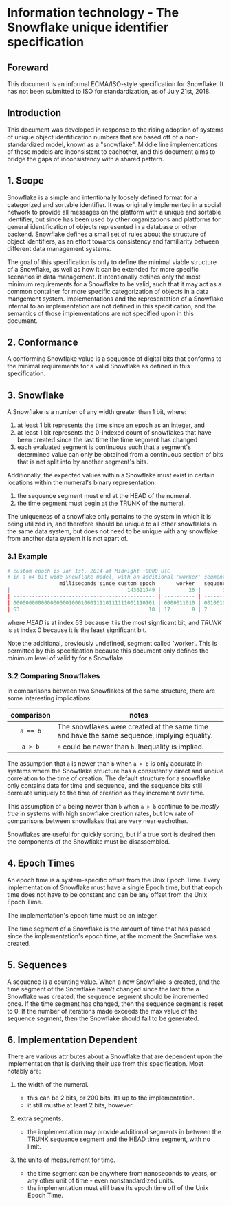 # Information technology - The Snowflake unique identifier specification

## Foreward

This document is an informal ECMA/ISO-style specification for Snowflake. It has not been submitted to ISO for standardization, as of July 21st, 2018.

## Introduction

This document was developed in response to the rising adoption of systems of unique object identification numbers that are based off of a non-standardized model, known as a "snowflake". Middle line implementations of these models are inconsistent to eachother, and this document aims to bridge the gaps of inconsistency with a shared pattern.

## 1. Scope

Snowflake is a simple and intentionally loosely defined format for a categorized and sortable identifier. It was originally implemented in a social network to provide all messages on the platform with a unique and sortable identifier, but since has been used by other organizations and platforms for general identification of objects represented in a database or other backend. Snowflake defines a small set of rules about the structure of object identifiers, as an effort towards consistency and familiarity between different data management systems.

The goal of this specification is only to define the minimal viable structure of a Snowflake, as well as how it can be extended for more specific scenarios in data management. It intentionally defines only the most minimum requirements for a Snowflake to be valid, such that it may act as a common container for more specific categorization of objects in a data mangement system. Implementations and the representation of a Snowflake internal to an implementation are not defined in this specification, and the semantics of those implementations are not specified upon in this document.

## 2. Conformance

A conforming Snowflake value is a sequence of digital bits that conforms to the minimal requirements for a valid Snowflake as defined in this specification.

## 3. Snowflake

A Snowflake is a number of any width greater than 1 bit, where:
 1. at least 1 bit represents the time since an epoch as an integer, and
 2. at least 1 bit represents the 0-indexed count of snowflakes that have been created since the last time the time segment has changed
 3. each evaluated segment is continuous such that a segment's determined value can only be obtained from a continuous section of bits that is not split into by another segment's bits.

Additionally, the expected values within a Snowflake must exist in certain locations within the numeral's binary representation:
 1. the sequence segment must end at the HEAD of the numeral.
 2. the time segment must begin at the TRUNK of the numeral.

The uniqueness of a snowflake only pertains to the system in which it is being utilized in, and therefore should be unique to all other snowflakes in the same data system, but does not need to be unique with any snowflake from another data system it is not apart of.

### 3.1 Example

```r
# custom epoch is Jan 1st, 2014 at Midnight +0000 UTC
# in a 64-bit wide Snowflake model, with an additional 'worker' segment:
                 milliseconds since custom epoch       worker   sequence
|                                      143621749 |         26 |       37 |
| ---------------------------------------------- | ---------- | -------- |
| 0000000000000000001000100011110111111001110101 | 0000011010 | 00100101 |
| 63                                          18 | 17       8 | 7      0 |
```

where *HEAD* is at index 63 because it is the most signficant bit, and *TRUNK* is at index 0 because it is the least significant bit.

Note the additional, previously undefined, segment called 'worker'. This is permitted by this specification because this document only defines the *minimum* level of validity for a Snowflake.

### 3.2 Comparing Snowflakes

In comparisons between two Snowflakes of the same structure, there are some interesting implications:

| comparison | notes |
|  :------:  |  ---  |
|  `a == b`  | The snowflakes were created at the same time and have the same sequence, implying equality. |
|  `a > b`   | `a` could be newer than `b`. Inequality is implied. |

The assumption that `a` is newer than `b` when `a > b` is only accurate in systems where the Snowflake structure has a consistently direct and unqiue correlation to the time of creation. The default structure for a snowflake only contains data for time and sequence, and the sequence bits still correlate uniquely to the time of creation as they increment over time.

This assumption of `a` being newer than `b` when `a > b` continue to be *mostly true* in systems with high snowflake creation rates, but low rate of comparisons between snowflakes that are very near eachother.

Snowflakes are useful for quickly sorting, but if a true sort is desired then the components of the Snowflake must be disassembled.

## 4. Epoch Times

An epoch time is a system-specific offset from the Unix Epoch Time. Every implementation of Snowflake must have a single Epoch time, but that eopch time does not have to be constant and can be any offset from the Unix Epoch Time.

The implementation's epoch time must be an integer.

The time segment of a Snowflake is the amount of time that has passed since the implementation's epoch time, at the moment the Snowflake was created.

## 5. Sequences

A sequence is a counting value. When a new Snowflake is created, and the time segment of the Snowflake hasn't changed since the last time a Snowflake was created, the sequence segment should be incremented once. If the time segment has changed, then the sequence segment is reset to 0. If the number of iterations made exceeds the max value of the sequence segment, then the Snowflake should fail to be generated.

## 6. Implementation Dependent

There are various attributes about a Snowflake that are dependent upon the implementation that is deriving their use from this specification. Most notably are:

1. the width of the numeral.
    - this can be 2 bits, or 200 bits. Its up to the implementation.
    - it still mustbe at least 2 bits, however.

2. extra segments.
    - the implementation may provide additional segments in between the TRUNK sequence segment and the HEAD time segment, with no limit.

3. the units of measurement for time.
    - the time segment can be anywhere from nanoseconds to years, or any other unit of time - even nonstandardized units.
    - the implementation must still base its epoch time off of the Unix Epoch Time.

